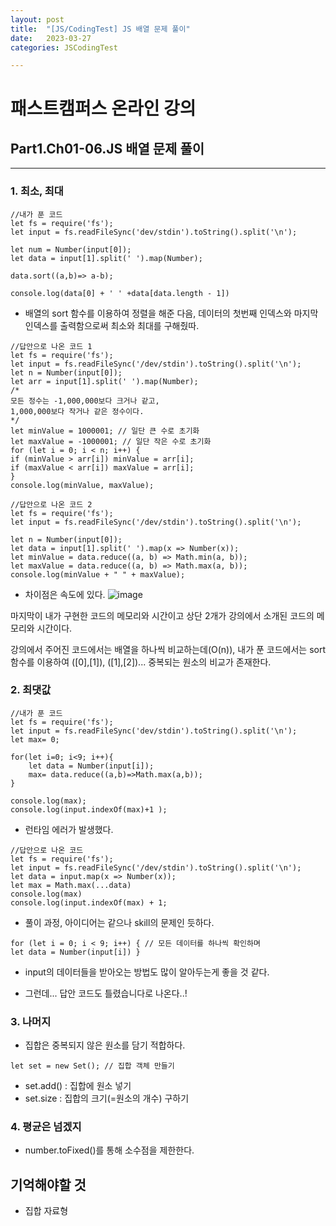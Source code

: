 ```yaml
---
layout: post
title:  "[JS/CodingTest] JS 배열 문제 풀이"
date:   2023-03-27
categories: JSCodingTest

---
```


# 패스트캠퍼스 온라인 강의 
## Part1.Ch01-06.JS 배열 문제 풀이

--- 

### 1. 최소, 최대


```
//내가 푼 코드
let fs = require('fs');
let input = fs.readFileSync('dev/stdin').toString().split('\n');

let num = Number(input[0]);
let data = input[1].split(' ').map(Number);

data.sort((a,b)=> a-b);

console.log(data[0] + ' ' +data[data.length - 1])
```

* 배열의 sort 함수를 이용하여 정렬을 해준 다음, 데이터의 첫번째 인덱스와 마지막 인덱스를 출력함으로써 최소와 최대를 구해줬따.

```
//답안으로 나온 코드 1
let fs = require('fs');
let input = fs.readFileSync('/dev/stdin').toString().split('\n');
let n = Number(input[0]);
let arr = input[1].split(' ').map(Number);
/*
모든 정수는 -1,000,000보다 크거나 같고,
1,000,000보다 작거나 같은 정수이다.
*/
let minValue = 1000001; // 일단 큰 수로 초기화
let maxValue = -1000001; // 일단 작은 수로 초기화
for (let i = 0; i < n; i++) {
if (minValue > arr[i]) minValue = arr[i];
if (maxValue < arr[i]) maxValue = arr[i];
}
console.log(minValue, maxValue);
```

```
//답안으로 나온 코드 2
let fs = require('fs');
let input = fs.readFileSync('/dev/stdin').toString().split('\n');

let n = Number(input[0]);
let data = input[1].split(' ').map(x => Number(x));
let minValue = data.reduce((a, b) => Math.min(a, b));
let maxValue = data.reduce((a, b) => Math.max(a, b));
console.log(minValue + " " + maxValue);
```

* 차이점은 속도에 있다.
![image](https://user-images.githubusercontent.com/88815795/227892988-59226f36-9256-4586-b94a-ed7c6afab439.png)

마지막이 내가 구현한 코드의 메모리와 시간이고 상단 2개가 강의에서 소개된 코드의 메모리와 시간이다. 

강의에서 주어진 코드에서는 배열을 하나씩 비교하는데(O(n)), 내가 푼 코드에서는 sort함수를 이용하여 ([0],[1]), ([1],[2])... 중복되는 원소의 비교가 존재한다. 

### 2. 최댓값

```
//내가 푼 코드
let fs = require('fs');
let input = fs.readFileSync('dev/stdin').toString().split('\n');
let max= 0;

for(let i=0; i<9; i++){
    let data = Number(input[i]);
    max= data.reduce((a,b)=>Math.max(a,b));
}

console.log(max);
console.log(input.indexOf(max)+1 );

```

* 런타임 에러가 발생했다. 

```
//답안으로 나온 코드
let fs = require('fs');
let input = fs.readFileSync('/dev/stdin').toString().split('\n');
let data = input.map(x => Number(x));
let max = Math.max(...data)
console.log(max)
console.log(input.indexOf(max) + 1;
```

* 풀이 과정, 아이디어는 같으나 skill의 문제인 듯하다.


```
for (let i = 0; i < 9; i++) { // 모든 데이터를 하나씩 확인하며
let data = Number(input[i]) }
```

* input의 데이터들을 받아오는 방법도 많이 알아두는게 좋을 것 같다.

* 그런데... 답안 코드도 틀렸습니다로 나온다..!


### 3. 나머지

* 집합은 중복되지 않은 원소를 담기 적합하다.

```
let set = new Set(); // 집합 객체 만들기
```

* set.add() : 집합에 원소 넣기
* set.size : 집합의 크기(=원소의 개수) 구하기

### 4. 평균은 넘겠지

* number.toFixed()를 통해 소수점을 제한한다. 



## 기억해야할 것

* 집합 자료형


